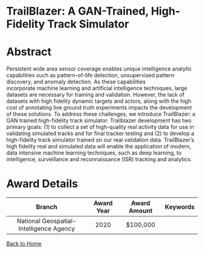 
TrailBlazer: A GAN-Trained, High-Fidelity Track Simulator
=========================================================

# Abstract


Persistent wide area sensor coverage enables unique intelligence analytic capabilities such as pattern-of-life detection, unsupervised pattern discovery, and anomaly detection. As these capabilities incorporate machine learning and artificial intelligence techniques, large datasets are necessary for training and validation. However, the lack of datasets with high fidelity dynamic targets and actors, along with the high cost of annotating live ground truth experiments impacts the development of these solutions. To address these challenges, we introduce TrailBlazer: a GAN trained high-fidelity track simulator. Trailblazer development has two primary goals: (1) to collect a set of high-quality real activity data for use in validating simulated tracks and for final tracker testing and (2) to develop a high-fidelity track simulator trained on our real validation data. TrailBlazer’s high fidelity real and simulated data will enable the application of modern, data intensive machine learning techniques, such as deep learning, to intelligence, surveillance and reconnaissance (ISR) tracking and analytics.  

# Award Details

|Branch|Award Year|Award Amount|Keywords|
| :---: | :---: | :---: | :---: |
|National Geospatial-Intelligence Agency|2020|$100,000||
  
  


[Back to Home](https://github.com/chrischow/dod_sbir_awards#2264)